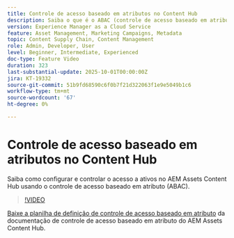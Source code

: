 ```yaml
---
title: Controle de acesso baseado em atributos no Content Hub
description: Saiba o que é o ABAC (controle de acesso baseado em atributos) e como configurá-lo para o AEM Assets Content Hub.
version: Experience Manager as a Cloud Service
feature: Asset Management, Marketing Campaigns, Metadata
topic: Content Supply Chain, Content Management
role: Admin, Developer, User
level: Beginner, Intermediate, Experienced
doc-type: Feature Video
duration: 323
last-substantial-update: 2025-10-01T00:00:00Z
jira: KT-19332
source-git-commit: 51b9fd68590c6f0b7f21d322063f1e9e5049b1c6
workflow-type: tm+mt
source-wordcount: '67'
ht-degree: 0%

---
```



# Controle de acesso baseado em atributos no Content Hub

Saiba como configurar e controlar o acesso a ativos no AEM Assets Content Hub usando o controle de acesso baseado em atributo (ABAC).

>[!VIDEO](https://video.tv.adobe.com/v/3475419/?learn=on&enablevpops&captions=por_br)

[Baixe a planilha de definição de controle de acesso baseado em atributo](https://experienceleague.adobe.com/pt-br/docs/experience-manager-cloud-service/content/assets/content-hub/attribute-based-access-control) da documentação de controle de acesso baseado em atributo do AEM Assets Content Hub.
